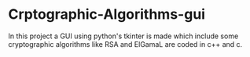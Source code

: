# Crptographic-Algorithms-gui
In this project a GUI using python's tkinter is made which include some cryptographic algorithms like RSA and ElGamaL are coded in c++ and c.
